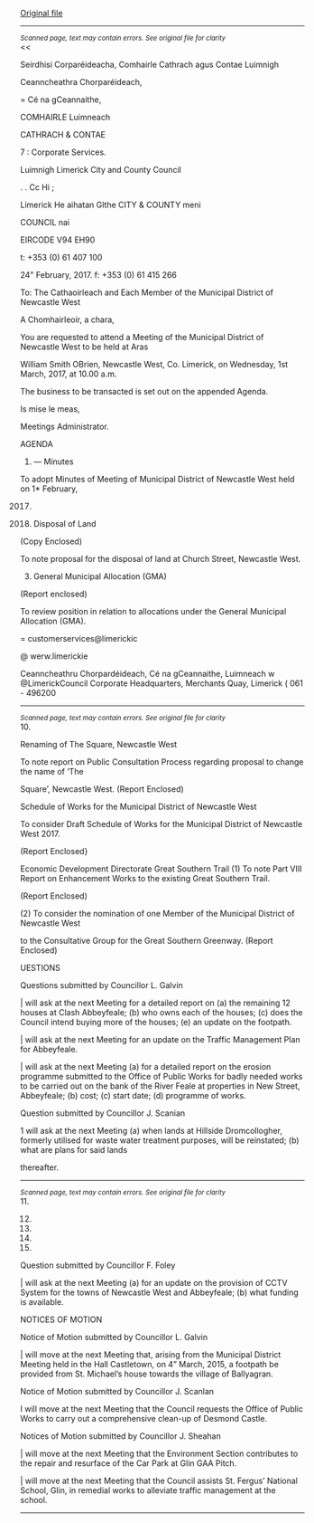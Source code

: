 [Original file](https://beta.limerick.ie/sites/default/files/media/documents/2017-04/00_2017-03-01_agenda_march_meeting_municipal_district_newcaselt_west.pdf)

---
*<small>Scanned page, text may contain errors. See original file for clarity</small>*  
<<

Seirdhisi Corparéideacha,
Comhairle Cathrach agus Contae Luimnigh

Ceanncheathra Chorparéideach,

= Cé na gCeannaithe,

COMHAIRLE Luimneach

CATHRACH & CONTAE

7 : Corporate Services.

Luimnigh Limerick City and County Council

. . Cc Hi ;

Limerick He aihatan Glthe
CITY & COUNTY meni

COUNCIL nai

EIRCODE V94 EH90

t: +353 (0) 61 407 100

24" February, 2017. f: +353 (0) 61 415 266

To: The Cathaoirleach and Each Member of the Municipal District of Newcastle West

A Chomhairleoir, a chara,

You are requested to attend a Meeting of the Municipal District of Newcastle West to be held at Aras

William Smith OBrien, Newcastle West, Co. Limerick, on Wednesday, 1st March, 2017, at 10.00 a.m.

The business to be transacted is set out on the appended Agenda.

Is mise le meas,

Meetings Administrator.

AGENDA

1.  — Minutes

To adopt Minutes of Meeting of Municipal District of Newcastle West held on 1* February,

2017.

2. Disposal of Land

(Copy Enclosed)

To note proposal for the disposal of land at Church Street, Newcastle West.

3. General Municipal Allocation (GMA)

(Report enclosed)

To review position in relation to allocations under the General Municipal Allocation (GMA).

= customerservices@limerickic

@ werw.limerickie

Ceanncheathru Chorpardéideach, Cé na gCeannaithe, Luimneach w @LimerickCouncil
Corporate Headquarters, Merchants Quay, Limerick ( 061 - 496200


---
*<small>Scanned page, text may contain errors. See original file for clarity</small>*  
10.

Renaming of The Square, Newcastle West

To note report on Public Consultation Process regarding proposal to change the name of ‘The

Square’, Newcastle West.
(Report Enclosed)

Schedule of Works for the Municipal District of Newcastle West

To consider Draft Schedule of Works for the Municipal District of Newcastle West 2017.

(Report Enclosed}

Economic Development Directorate
Great Southern Trail
(1) To note Part VIII Report on Enhancement Works to the existing Great Southern Trail.

(Report Enclosed)

(2) To consider the nomination of one Member of the Municipal District of Newcastle West

to the Consultative Group for the Great Southern Greenway.
(Report Enclosed)

UESTIONS

Questions submitted by Councillor L. Galvin

| will ask at the next Meeting for a detailed report on (a) the remaining 12 houses at Clash
Abbeyfeale; (b) who owns each of the houses; (c) does the Council intend buying more of the
houses; (e) an update on the footpath.

| will ask at the next Meeting for an update on the Traffic Management Plan for Abbeyfeale.

| will ask at the next Meeting (a) for a detailed report on the erosion programme submitted to
the Office of Public Works for badly needed works to be carried out on the bank of the River
Feale at properties in New Street, Abbeyfeale; (b) cost; (c) start date; (d) programme of
works.

Question submitted by Councillor J. Scanian

1 will ask at the next Meeting (a) when lands at Hillside Dromcollogher, formerly utilised for
waste water treatment purposes, will be reinstated; (b) what are plans for said lands

thereafter.


---
*<small>Scanned page, text may contain errors. See original file for clarity</small>*  
11.

12.

13.

14.

15.

Question submitted by Councillor F. Foley

| will ask at the next Meeting (a) for an update on the provision of CCTV System for the towns
of Newcastle West and Abbeyfeale; (b) what funding is available.

NOTICES OF MOTION

Notice of Motion submitted by Councillor L. Galvin

| will move at the next Meeting that, arising from the Municipal District Meeting held in the
Hall Castletown, on 4” March, 2015, a footpath be provided from St. Michael’s house
towards the village of Ballyagran.

Notice of Motion submitted by Councillor J. Scanlan

I will move at the next Meeting that the Council requests the Office of Public Works to carry
out a comprehensive clean-up of Desmond Castle.

Notices of Motion submitted by Councillor J. Sheahan

| will move at the next Meeting that the Environment Section contributes to the repair and
resurface of the Car Park at Glin GAA Pitch.

| will move at the next Meeting that the Council assists St. Fergus’ National School, Glin, in
remedial works to alleviate traffic management at the school.


---
